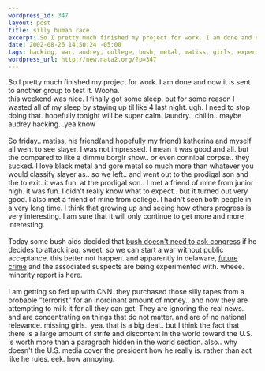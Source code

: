 ```yaml
--- 
wordpress_id: 347
layout: post
title: silly human race
excerpt: So I pretty much finished my project for work. I am done and now it is sent to another group to test it. Wooha. this weekend was nice. I finally got some sleep. but for some reason I wasted all of my sleep by staying up til like 4 last night. ugh. I need to stop doing that. hopefully tonight will be super calm. laundry.. chillin.. maybe audrey hacking. .yea knowSo friday.. matiss, ...
date: 2002-08-26 14:50:24 -05:00
tags: hacking, war, audrey, college, bush, metal, matiss, girls, experiment, iraq
wordpress_url: http://new.nata2.org/?p=347
---
```

So I pretty much finished my project for work. I am done and now it is sent to another group to test it. Wooha. <br/>this weekend was nice. I finally got some sleep. but for some reason I wasted all of my sleep by staying up til like 4 last night. ugh. I need to stop doing that. hopefully tonight will be super calm. laundry.. chillin.. maybe audrey hacking. .yea know<br/><br/>So friday.. matiss, his friend(and hopefully my friend) katherina and myself all went to see slayer. I was not impressed. I mean it was good and all. but the compared to like a dimmu borgir show.. or even connibal corpse.. they sucked. I love black metal and gore metal so much more than whatever you would classify slayer as.. so we left.. and went out to the prodigal son and the to exit. it was fun. at the prodigal son.. I met a friend of mine from junior high. it was fun. I didn't really know what to expect.. but it turned out very good. I also met a friend of mine from college. I hadn't seen both people in a very long time.  I think  that growing up and seeing how others progress is very interesting. I am sure that it will only continue to get more and more interesting. <br/><br/>Today some bush aids decided that <a href="http://www.washingtonpost.com/wp-dyn/articles/A61040-2002Aug25.html">bush doesn't need to ask congress</a> if he decides to attack iraq. sweet. so we can start a war without public acceptance. this better not happen. and apparently in delaware, <a href="http://www.chron.com/cs/CDA/story.hts/nation/1548489">future crime</a> and the associated suspects are being experimented with. wheee. minority report is here. <br/><br/>I am getting so fed up with CNN. they purchased those silly tapes from a probable "terrorist" for an inordinant amount of money.. and now they are attempting to milk it for all they can get. They are ignoring the real news. and are concentrating on things that do not matter. and are of no national relevance. missing girls.. yea. that is a big deal.. but I think the fact that there is a large amount of strife and discontent in the world toward the U.S. is worth more than a paragraph hidden in the world section. also.. why doesn't the U.S. media cover the president how he really is. rather than act like he rules. eek. how annoying. 
